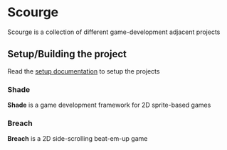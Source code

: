 # Scourge

Scourge is a collection of different game-development adjacent projects

## Setup/Building the project

Read the [setup documentation](docs/setup.md) to setup the projects

### Shade

**Shade** is a game development framework for 2D sprite-based games

### Breach

**Breach** is a 2D side-scrolling beat-em-up game